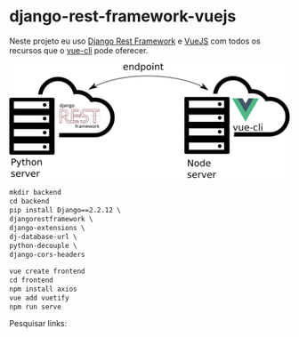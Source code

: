 # django-rest-framework-vuejs

Neste projeto eu uso [Django Rest Framework][1] e [VueJS][2] com todos os recursos que o [vue-cli](https://cli.vuejs.org/) pode oferecer.

![django-vue04.png](img/django-vue04.png)


```
mkdir backend
cd backend
pip install Django==2.2.12 \
djangorestframework \
django-extensions \
dj-database-url \
python-decouple \
django-cors-headers
```

```
vue create frontend
cd frontend
npm install axios
vue add vuetify
npm run serve

```

Pesquisar links:


[1]: https://www.django-rest-framework.org/
[2]: https://vuejs.org/
